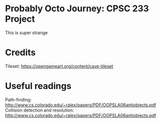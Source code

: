 # Probably Octo Journey: CPSC 233 Project
This is super strange

# Credits
Tileset: https://opengameart.org/content/cave-tileset

# Useful readings
Path-finding: http://www.cs.colorado.edu/~ralex/papers/PDF/OOPSLA06antiobjects.pdf
Collision detection and resolution: http://www.cs.colorado.edu/~ralex/papers/PDF/OOPSLA06antiobjects.pdf
